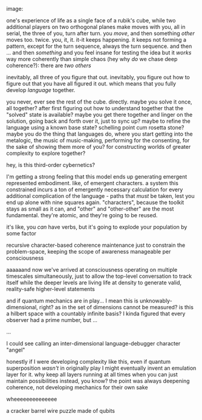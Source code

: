 image:

one's experience of life as a single face of a rubik's cube, while two additional players on two orthogonal planes make moves with you, all in serial, the three of you, turn after turn. you *move*, and then something *other* moves too. twice. you, it, it. it-it keeps happening. it keeps not forming a pattern, except for the turn sequence, always the turn sequence. and then ... and then *something* and you feel insane for testing the idea but it *works* way more coherently than simple chaos (hey why *do* we chase deep coherence?): there are *two others*

inevitably, all three of you figure that out. inevitably, you figure out how to figure out that you have all figured it out. which means that you fully develop *language* together.

you never, ever see the rest of the cube. directly. maybe you solve it once, all together? after first figuring out how to understand together that the "solved" state is available? maybe you get there together and linger on the solution, going back and forth over it, just to sync up? maybe to refine the language using a known base state? schelling point cum rosetta stone? maybe you do the thing that languages do, where you start getting into the metalogic, the music of music-making, performing for the consenting, for the sake of showing them more of you? for constructing worlds of greater complexity to explore together?

hey, is this third-order cybernetics?

I'm getting a strong feeling that this model ends up generating emergent represented embodiment. like, of emergent characters. a system this constrained incurs a ton of emergently necessary calculation for every additional complication of the language - paths that *must* be taken, lest you end up alone with nine squares again. "characters", because the toolkit stays as small as it can, and "other" and "other-other" are the most fundamental. they're atomic, and they're going to be reused.

it's like, you *can* have verbs, but it's going to explode your population by some factor

recursive character-based coherence maintenance just to constrain the problem-space, keeping the scope of awareness manageable per consciousness

aaaaaand now we've arrived at consciousness operating on multiple timescales simultaneously, just to allow the top-level conversation to track itself while the deeper levels are living life at density to generate valid, reality-safe higher-level statements

and if quantum mechanics are in play... I mean this is unknowably-dimensional, right? as in the set of dimensions cannot be measured? is this a hilbert space with a countably infinite basis? I kinda figured that every observer had a prime number, but ...

...

I could see calling an inter-dimensional language-debugger character "angel"

honestly if I were developing complexity like this, even if quantum superposition *wasn't* in originally play I might eventually invent an emulation layer for it. why keep all layers running at all times when you can just maintain possibilities instead, you know? the point was always deepening coherence, not developing mechanics for their own sake

wheeeeeeeeeeeeee

a cracker barrel wire puzzle made of qubits
